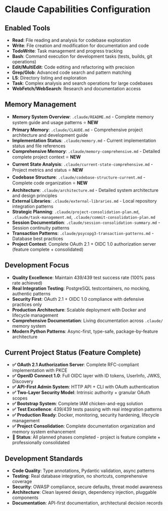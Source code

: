 # Claude Capabilities Configuration

## Enabled Tools
- **Read**: File reading and analysis for codebase exploration
- **Write**: File creation and modification for documentation and code
- **TodoWrite**: Task management and progress tracking
- **Bash**: Command execution for development tasks (tests, builds, git operations)
- **Edit/MultiEdit**: Code editing and refactoring with precision
- **Grep/Glob**: Advanced code search and pattern matching
- **LS**: Directory listing and exploration
- **Task**: Complex analysis and search operations for large codebases
- **WebFetch/WebSearch**: Research and documentation access

## Memory Management
- **Memory System Overview**: `.claude/README.md` - Complete memory system guide and usage patterns ⭐ **NEW**
- **Primary Memory**: `.claude/CLAUDE.md` - Comprehensive project architecture and development guide
- **Implementation Status**: `.claude/memory.md` - Current implementation status and file references
- **Comprehensive Memory**: `.claude/memory-comprehensive.md` - Detailed complete project context ⭐ **NEW**
- **Current State Analysis**: `.claude/current-state-comprehensive.md` - Project metrics and status ⭐ **NEW**
- **Codebase Structure**: `.claude/codebase-structure-current.md` - Complete code organization ⭐ **NEW**
- **Architecture**: `.claude/architecture.md` - Detailed system architecture and design principles
- **External Libraries**: `.claude/external-libraries.md` - Local repository integration patterns
- **Strategic Planning**: `.claude/project-consolidation-plan.md`, `.claude/task-management.md`, `.claude/commit-consolidation-plan.md`
- **Session Documentation**: `.claude/session-consolidation-summary.md` - Session continuity patterns
- **Transaction Patterns**: `.claude/psycopg3-transaction-patterns.md` - Database best practices
- **Project Context**: Complete OAuth 2.1 + OIDC 1.0 authorization server (feature complete + consolidated)

## Development Focus
- **Quality Excellence**: Maintain 439/439 test success rate (100% pass rate achieved)
- **Real Integration Testing**: PostgreSQL testcontainers, no mocking, authentic patterns
- **Security First**: OAuth 2.1 + OIDC 1.0 compliance with defensive practices only
- **Production Architecture**: Scalable deployment with Docker and lifecycle management
- **Comprehensive Documentation**: Living documentation across `.claude/` memory system
- **Modern Python Patterns**: Async-first, type-safe, package-by-feature architecture

## Current Project Status (Feature Complete)
- **✅ OAuth 2.1 Authorization Server**: Complete RFC-compliant implementation with PKCE
- **✅ OpenID Connect 1.0**: Full OIDC layer with ID tokens, UserInfo, JWKS, Discovery
- **✅ API-First Admin System**: HTTP API + CLI with OAuth authentication
- **✅ Two-Layer Security Model**: Intrinsic authority + granular OAuth scopes
- **✅ Bootstrap System**: Complete IAM chicken-and-egg solution
- **✅ Test Excellence**: 439/439 tests passing with real integration patterns
- **✅ Production Ready**: Docker, monitoring, security hardening, lifecycle management
- **✅ Project Consolidation**: Complete documentation organization and memory system enhancement
- **🎯 Status**: All planned phases completed - project is feature complete + professionally consolidated

## Development Standards
- **Code Quality**: Type annotations, Pydantic validation, async patterns
- **Testing**: Real database integration, no shortcuts, comprehensive coverage
- **Security**: OWASP compliance, secure defaults, threat model awareness
- **Architecture**: Clean layered design, dependency injection, pluggable components
- **Documentation**: API-first documentation, architectural decision records